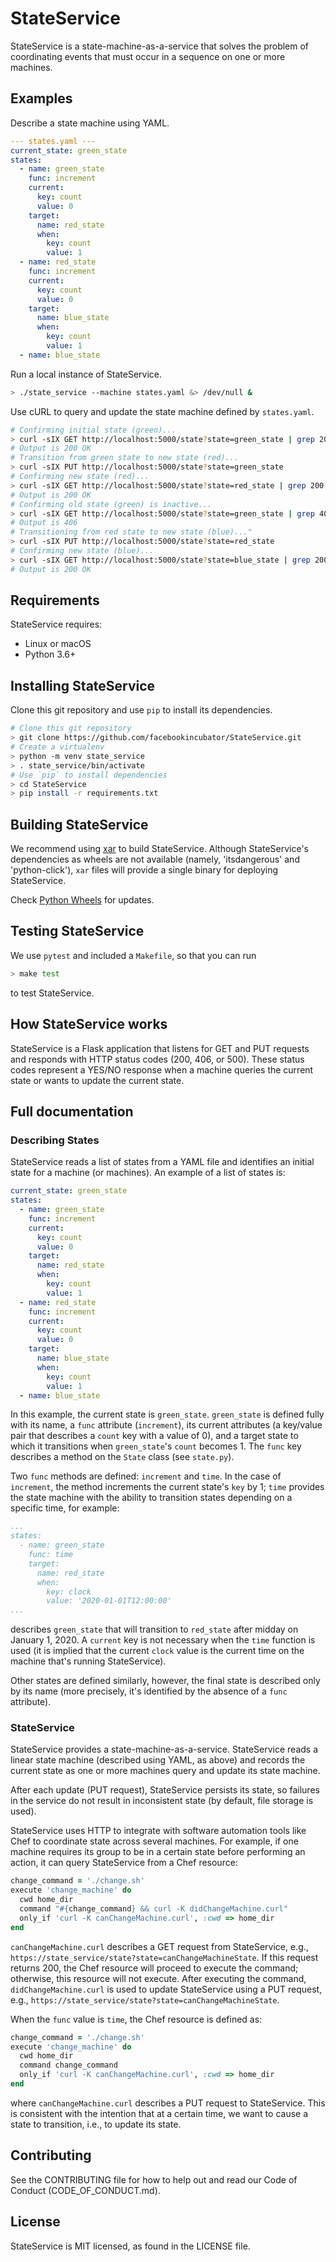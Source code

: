 # StateService

StateService is a state-machine-as-a-service that solves the problem of
coordinating events that must occur in a sequence on one or more
machines.

## Examples

Describe a state machine using YAML.

```yaml
--- states.yaml ---
current_state: green_state
states:
  - name: green_state
    func: increment
    current:
      key: count
      value: 0
    target:
      name: red_state
      when:
        key: count
        value: 1
  - name: red_state
    func: increment
    current:
      key: count
      value: 0
    target:
      name: blue_state
      when:
        key: count
        value: 1
  - name: blue_state
```

Run a local instance of StateService.

```sh
> ./state_service --machine states.yaml &> /dev/null &
```

Use cURL to query and update the state machine defined by `states.yaml`.

```sh
# Confirming initial state (green)...
> curl -sIX GET http://localhost:5000/state?state=green_state | grep 200
# Output is 200 OK
# Transition from green state to new state (red)...
> curl -sIX PUT http://localhost:5000/state?state=green_state
# Confirming new state (red)...
> curl -sIX GET http://localhost:5000/state?state=red_state | grep 200
# Output is 200 OK
# Confirming old state (green) is inactive...
> curl -sIX GET http://localhost:5000/state?state=green_state | grep 406
# Output is 406
# Transitioning from red state to new state (blue)..."
> curl -sIX PUT http://localhost:5000/state?state=red_state
# Confirming new state (blue)...
> curl -sIX GET http://localhost:5000/state?state=blue_state | grep 200
# Output is 200 OK
```

## Requirements

StateService requires:

- Linux or macOS
- Python 3.6+

## Installing StateService

Clone this git repository and use `pip` to install its dependencies.

```sh
# Clone this git repository
> git clone https://github.com/facebookincubator/StateService.git
# Create a virtualenv
> python -m venv state_service
> . state_service/bin/activate
# Use `pip` to install dependencies
> cd StateService
> pip install -r requirements.txt
```

## Building StateService

We recommend using [xar](https://github.com/facebookincubator/xar) to
build StateService. Although StateService's dependencies as wheels are not
available (namely, 'itsdangerous' and 'python-click'), `xar` files will
provide a single binary for deploying StateService.

Check [Python Wheels](https://www.pythonwheels.com) for updates.

## Testing StateService

We use `pytest` and included a `Makefile`, so that you can run

```sh
> make test
```

to test StateService.

## How StateService works

StateService is a Flask application that listens for GET and PUT
requests and responds with HTTP status codes (200, 406, or 500). These
status codes represent a YES/NO response when a machine queries the
current state or wants to update the current state.

## Full documentation

### Describing States

StateService reads a list of states from a YAML file and identifies an
initial state for a machine (or machines). An example of a list of states is:

```yaml
current_state: green_state
states:
  - name: green_state
    func: increment
    current:
      key: count
      value: 0
    target:
      name: red_state
      when:
        key: count
        value: 1
  - name: red_state
    func: increment
    current:
      key: count
      value: 0
    target:
      name: blue_state
      when:
        key: count
        value: 1
  - name: blue_state
```

In this example, the current state is `green_state`. `green_state` is
defined fully with its name, a `func` attribute (`increment`), its
current attributes (a key/value pair that describes a `count` key with a
value of 0), and a target state to which it transitions when
`green_state`'s `count` becomes 1. The `func` key describes a method on
the `State` class (see `state.py`).

Two `func` methods are defined: `increment` and `time`. In the case of
`increment`, the method increments the current state's `key` by 1;
`time` provides the state machine with the ability to transition states
depending on a specific time, for example:

```yaml
...
states:
  - name: green_state
    func: time
    target:
      name: red_state
      when:
        key: clock
        value: '2020-01-01T12:00:00'
...
```

describes `green_state` that will transition to `red_state` after midday
on January 1, 2020. A `current` key is not necessary when the `time`
function is used (it is implied that the current `clock` value is the
current time on the machine that's running StateService).

Other states are defined similarly, however, the final state is
described only by its name (more precisely, it's identified by the
absence of a `func` attribute).

### StateService

StateService provides a state-machine-as-a-service. StateService reads a
linear state machine (described using YAML, as above) and records the
current state as one or more machines query and update its state machine.

After each update (PUT request), StateService persists its state, so
failures in the service do not result in inconsistent state (by default,
file storage is used).

StateService uses HTTP to integrate with software automation tools like
Chef to coordinate state across several machines. For example, if one
machine requires its group to be in a certain state before performing an
action, it can query StateService from a Chef resource:

```rb
change_command = './change.sh'
execute 'change_machine' do
  cwd home_dir
  command "#{change_command} && curl -K didChangeMachine.curl"
  only_if 'curl -K canChangeMachine.curl', :cwd => home_dir
end
```

`canChangeMachine.curl` describes a GET request from StateService, e.g.,
`https://state_service/state?state=canChangeMachineState`. If this
request returns 200, the Chef resource will proceed to execute the
command; otherwise, this resource will not execute. After executing the
command, `didChangeMachine.curl` is used to update StateService using a
PUT request, e.g.,
`https://state_service/state?state=canChangeMachineState`.

When the `func` value is `time`, the Chef resource is defined as:

```rb
change_command = './change.sh'
execute 'change_machine' do
  cwd home_dir
  command change_command
  only_if 'curl -K canChangeMachine.curl', :cwd => home_dir
end
```

where `canChangeMachine.curl` describes a PUT request to StateService.
This is consistent with the intention that at a certain time, we want to
cause a state to transition, i.e., to update its state.

## Contributing

See the CONTRIBUTING file for how to help out and read our Code of
Conduct (CODE\_OF\_CONDUCT.md).

## License

StateService is MIT licensed, as found in the LICENSE file.

